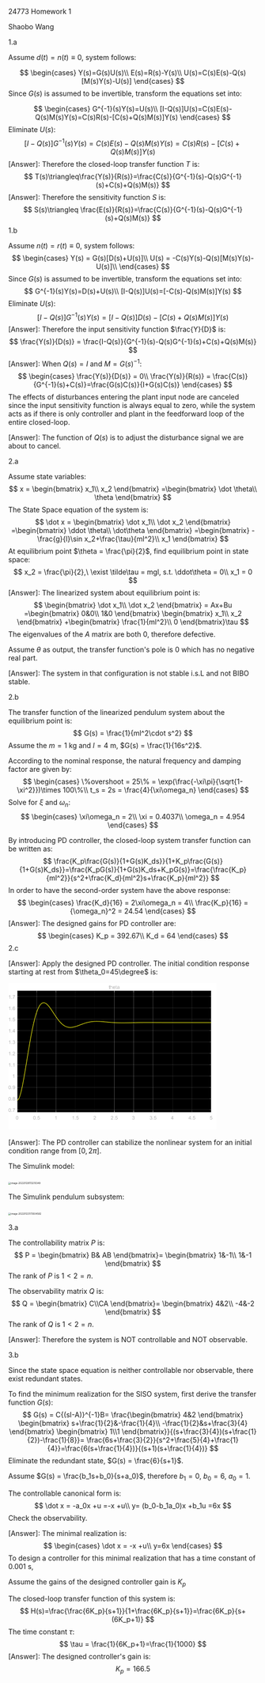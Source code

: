 24773 Homework 1

Shaobo Wang



1.a

Assume $d(t)=n(t)\equiv 0$, system follows:

$$
\begin{cases}
Y(s)=G(s)U(s)\\
E(s)=R(s)-Y(s)\\
U(s)=C(s)E(s)-Q(s)[M(s)Y(s)-U(s)]
\end{cases}
$$
Since $G(s)$ is assumed to be invertible, transform the equations set into:

$$
\begin{cases}
G^{-1}(s)Y(s)=U(s)\\
[I-Q(s)]U(s)=C(s)E(s)-Q(s)M(s)Y(s)=C(s)R(s)-[C(s)+Q(s)M(s)]Y(s)
\end{cases}
$$
Eliminate $U(s)$:
$$
[I-Q(s)]G^{-1}(s)Y(s)=C(s)E(s)-Q(s)M(s)Y(s)=C(s)R(s)-[C(s)+Q(s)M(s)]Y(s)
$$
\[Answer]: Therefore the closed-loop transfer function $T$ is:
$$
T(s)\triangleq\frac{Y(s)}{R(s)}=\frac{C(s)}{G^{-1}(s)-Q(s)G^{-1}(s)+C(s)+Q(s)M(s)}
$$
\[Answer]: Therefore the sensitivity function $S$ is:
$$
S(s)\triangleq \frac{E(s)}{R(s)}=\frac{C(s)}{G^{-1}(s)-Q(s)G^{-1}(s)+Q(s)M(s)}
$$
1.b 

Assume $n(t)=r(t)\equiv 0$, system follows:
$$
\begin{cases}
Y(s) = G(s)[D(s)+U(s)]\\
U(s) = -C(s)Y(s)-Q(s)[M(s)Y(s)-U(s)]\\
\end{cases}
$$
Since $G(s)$ is assumed to be invertible, transform the equations set into:
$$
G^{-1}(s)Y(s)=D(s)+U(s)\\
[I-Q(s)]U(s)=[-C(s)-Q(s)M(s)]Y(s)
$$
Eliminate $U(s)$:
$$
[I-Q(s)]G^{-1}(s)Y(s)=[I-Q(s)]D(s)-[C(s)+Q(s)M(s)]Y(s)
$$
\[Answer]: Therefore the input sensitivity function $\frac{Y}{D}$ is:
$$
\frac{Y(s)}{D(s)} = \frac{I-Q(s)}{G^{-1}(s)-Q(s)G^{-1}(s)+C(s)+Q(s)M(s)}
$$
\[Answer]: When $Q(s)=I$ and $M=G(s)^{-1}$:
$$
\begin{cases}
\frac{Y(s)}{D(s)} = 0\\
\frac{Y(s)}{R(s)} = \frac{C(s)}{G^{-1}(s)+C(s)}=\frac{G(s)C(s)}{I+G(s)C(s)}
\end{cases}
$$
The effects of disturbances entering the plant input node are canceled since the input sensitivity function is always equal to zero, while the system acts as if there is only controller and plant in the feedforward loop of the entire closed-loop.

\[Answer]: The function of $Q(s)$ is to adjust the disturbance signal we are about to cancel. 



2.a

Assume state variables:
$$
x = 
\begin{bmatrix}
x_1\\
x_2
\end{bmatrix}
=\begin{bmatrix}
\dot \theta\\
\theta
\end{bmatrix}
$$
The State Space equation of the system is:
$$
\dot x =
\begin{bmatrix}
\dot x_1\\
\dot x_2
\end{bmatrix}
=\begin{bmatrix}
\ddot \theta\\
\dot\theta
\end{bmatrix}
=\begin{bmatrix}
-\frac{g}{l}\sin x_2+\frac{\tau}{ml^2}\\
x_1
\end{bmatrix}
$$
At equilibrium point $\theta = \frac{\pi}{2}$, find equilibrium point in state space:
$$
x_2 = \frac{\pi}{2},\ \exist \tilde\tau = mgl, s.t. \ddot\theta = 0\\
x_1 = 0
$$
\[Answer]: The linearized system about equilibrium point is:
$$
\begin{bmatrix}
\dot x_1\\
\dot x_2
\end{bmatrix}
= Ax+Bu
=\begin{bmatrix}
0&0\\
1&0
\end{bmatrix}
\begin{bmatrix}
x_1\\
x_2
\end{bmatrix}
+\begin{bmatrix}
\frac{1}{ml^2}\\
0
\end{bmatrix}\tau
$$
The eigenvalues of the $A$ matrix are both $0$, therefore defective. 

Assume $\theta$ as output, the transfer function's pole is $0$ which has no negative real part.

\[Answer]: The system in that configuration is not stable i.s.L and not BIBO stable.

2.b

The transfer function of the linearized pendulum system about the equilibrium point is:
$$
G(s) = \frac{1}{ml^2\cdot s^2}
$$
Assume the $m=1$ kg and $l=4$ m, $G(s) = \frac{1}{16s^2}$.

According to the nominal response, the natural frequency and damping factor are given by:
$$
\begin{cases}
\%overshoot = 25\% = \exp(\frac{-\xi\pi}{\sqrt{1-\xi^2}})\times 100\%\\
t_s = 2s = \frac{4}{\xi\omega_n}
\end{cases}
$$
 Solve for $\xi$ and $\omega_n$:
$$
\begin{cases}
\xi\omega_n = 2\\
\xi = 0.4037\\
\omega_n = 4.954
\end{cases}
$$
<div STYLE="page-break-after: always;"></div>

By introducing PD controller, the closed-loop system transfer function can be written as:
$$
\frac{K_p\frac{G(s)}{1+G(s)K_ds}}{1+K_p\frac{G(s)}{1+G(s)K_ds}}=\frac{K_pG(s)}{1+G(s)K_ds+K_pG(s)}=\frac{\frac{K_p}{ml^2}}{s^2+\frac{K_d}{ml^2}s+\frac{K_p}{ml^2}}
$$
In order to have the second-order system have the above response:
$$
\begin{cases}
\frac{K_d}{16} = 2\xi\omega_n = 4\\
\frac{K_p}{16} = {\omega_n}^2 = 24.54
\end{cases}
$$
\[Answer]: The designed gains for PD controller are:
$$
\begin{cases}
K_p = 392.67\\
K_d = 64
\end{cases}
$$
2.c

\[Answer]: Apply the designed PD controller. The initial condition response starting at rest from $\theta_0=45\degree$ is:

<img src="PD_response_IC45.png" alt="PD_response_IC45" style="zoom:50%;" />

\[Answer]: The PD controller can stabilize the nonlinear system for an initial condition range from $[0,2\pi]$.

The Simulink model:

<img src="../../../../../AppData/Roaming/Typora/typora-user-images/image-20220128113210349.png" alt="image-20220128113210349" style="zoom:33%;" />

<div STYLE="page-break-after: always;"></div>

The Simulink pendulum subsystem:

<img src="../../../../../AppData/Roaming/Typora/typora-user-images/image-20220123173504582.png" alt="image-20220123173504582" style="zoom:33%;" />



3.a

The controllability matrix $P$ is:
$$
P = \begin{bmatrix}
B& AB
\end{bmatrix}=
\begin{bmatrix}
1&-1\\
1&-1
\end{bmatrix}
$$
The rank of $P$ is $1<2=n$.

The observability matrix $Q$ is:
$$
Q = \begin{bmatrix}
C\\CA
\end{bmatrix}=
\begin{bmatrix}
4&2\\
-4&-2
\end{bmatrix}
$$
The rank of $Q$ is $1<2=n$.

\[Answer]: Therefore the system is NOT controllable and NOT observable.

3.b

Since the state space equation is neither controllable nor observable, there exist redundant states. 

To find the minimum realization for the SISO system, first derive the transfer function $G(s)$:
$$
G(s) = C{(sI-A)}^{-1}B=
\frac{\begin{bmatrix}
4&2
\end{bmatrix}
\begin{bmatrix}
s+\frac{1}{2}&-\frac{1}{4}\\
-\frac{1}{2}&s+\frac{3}{4}
\end{bmatrix}
\begin{bmatrix}
1\\1
\end{bmatrix}}{(s+\frac{3}{4})(s+\frac{1}{2})-\frac{1}{8}}=
\frac{6s+\frac{3}{2}}{s^2+\frac{5}{4}+\frac{1}{4}}=\frac{6(s+\frac{1}{4})}{(s+1)(s+\frac{1}{4})}
$$
Eliminate the redundant state, $G(s) = \frac{6}{s+1}$.

Assume $G(s) = \frac{b_1s+b_0}{s+a_0}$, therefore $b_1=0$, $b_0=6$, $a_0=1$.

The controllable canonical form is:
$$
\dot x = 
-a_0x
+u
=-x
+u\\
y=
(b_0-b_1a_0)x
+b_1u
=6x
$$
Check the observability.

\[Answer]: The minimal realization is:
$$
\begin{cases}
\dot x = 
-x
+u\\
y=6x
\end{cases}
$$
To design a controller for this minimal realization that has a time constant of $0.001$ s,

Assume the gains of the designed controller gain is $K_p$

The closed-loop transfer function of this system is:
$$
H(s)=\frac{\frac{6K_p}{s+1}}{1+\frac{6K_p}{s+1}}=\frac{6K_p}{s+(6K_p+1)}
$$
The time constant $\tau$:
$$
\tau = \frac{1}{6K_p+1}=\frac{1}{1000}
$$
\[Answer]: The designed controller's gain is:
$$
K_p=166.5
$$






